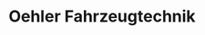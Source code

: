 ---
title: "Oehler Fahrzeugtechnik"
url: /rhumspringe/oehler-fahrzeugtechnik/
shop: Autowerkstatt
---